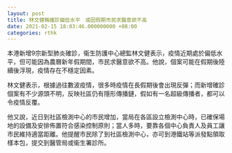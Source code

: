 ```yaml
---
layout: post
title: 林文健稱確診偏低水平　或因假期市民求醫意欲不高
date: 2021-02-15 18:03:46.000000000 +08:00
categories: rthk
---
```


本港新增9宗新型肺炎確診，衞生防護中心總監林文健表示，疫情近期處於偏低水平，但可能因為農曆新年假期間，市民求醫意欲不高。他說，個案可能在假期後陸續後浮現，疫情存在不穩定因素。 

林文健表示，根據過往數波疫情，很多時疫情在長假期後會出現反彈；而新增確診個案有不少源頭不明，反映社區仍有隱形傳播鏈，假如有一名超級傳播者，都可以令疫情反覆。 

他又說，近日到社區檢測中心的市民增加，當局在各區設立檢測中心時，已確保場地的設備及安排佈置符合感染控制原則；當人多時，要靠各個中心負責人及員工讓市民維持適當距離。他提醒市民除了到社區檢測中心，亦可到港鐵站等派發點領取樣本包，提交到醫管局或衞生署診所。
